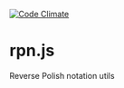 [![Code Climate](https://codeclimate.com/github/nbekirov/rpn.js/badges/gpa.svg)](https://codeclimate.com/github/nbekirov/rpn.js)

# rpn.js
Reverse Polish notation utils
